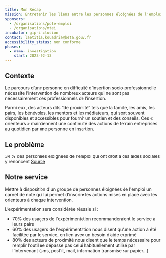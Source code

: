 ```yaml
---
title: Mon Récap
mission: Entretenir les liens entre les personnes éloignées de l'emploi et les « orienteurs »
sponsors:
  - /organisations/pole-emploi
  - /organisations/mtei
incubator: gip-inclusion
contact: laetitia.kouadria@beta.gouv.fr
accessibility_status: non conforme
phases:
  - name: investigation
    start: 2023-02-13
---
```

## Contexte
Le parcours d’une personne en difficulté d’insertion socio-professionnelle nécessite l’intervention de nombreux acteurs qui ne sont pas nécessairement des professionnels de l’insertion.

Parmi eux, des acteurs dits “de proximité” tels que la famille, les amis, les pairs, les bénévoles, les mentors et les médiateurs, qui sont souvent disponibles et accessibles pour fournir un soutien et des conseils. 
Ces « orienteurs » maintiennent une continuité des actions de terrain entreprises au quotidien par une personne en insertion.

## Le problème
34 % des personnes éloignées de l'emploi qui ont droit à des aides sociales y renoncent
[Source](https://drees.solidarites-sante.gouv.fr/publications-communique-de-presse/les-dossiers-de-la-drees/mesurer-regulierement-le-non-recours-au)

## Notre service
Mettre à disposition d'un groupe de personnes éloignées de l'emploi un carnet de note qui lui permet d’inscrire les actions mises en place avec les orienteurs à chaque intervention.

L’expérimentation sera considérée réussie si :

- 70% des usagers de l'expérimentation recommanderaient le service à leurs pairs
- 60% des usagers de l'expérimentation nous disent qu’une action à été facilitée par le service, en lien avec un besoin d’aide exprimé
- 80% des acteurs de proximité nous disent que le temps nécessaire pour remplir l’outil ne dépasse pas celui habituellement utilisé par l’intervenant (sms, post’it, mail, information transmise sur papier…)
